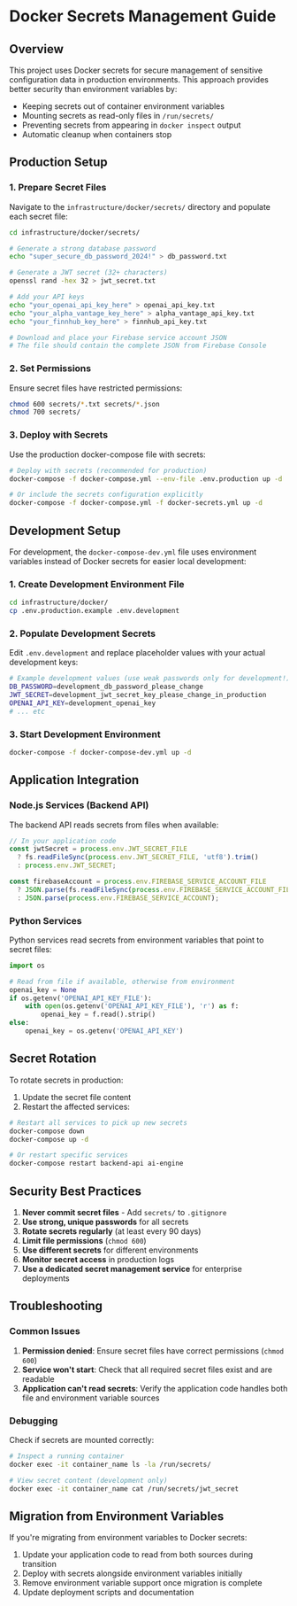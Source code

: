 # Docker Secrets Management Guide

## Overview

This project uses Docker secrets for secure management of sensitive configuration data in production environments. This approach provides better security than environment variables by:

- Keeping secrets out of container environment variables
- Mounting secrets as read-only files in `/run/secrets/`
- Preventing secrets from appearing in `docker inspect` output
- Automatic cleanup when containers stop

## Production Setup

### 1. Prepare Secret Files

Navigate to the `infrastructure/docker/secrets/` directory and populate each secret file:

```bash
cd infrastructure/docker/secrets/

# Generate a strong database password
echo "super_secure_db_password_2024!" > db_password.txt

# Generate a JWT secret (32+ characters)
openssl rand -hex 32 > jwt_secret.txt

# Add your API keys
echo "your_openai_api_key_here" > openai_api_key.txt
echo "your_alpha_vantage_key_here" > alpha_vantage_api_key.txt
echo "your_finnhub_key_here" > finnhub_api_key.txt

# Download and place your Firebase service account JSON
# The file should contain the complete JSON from Firebase Console
```

### 2. Set Permissions

Ensure secret files have restricted permissions:

```bash
chmod 600 secrets/*.txt secrets/*.json
chmod 700 secrets/
```

### 3. Deploy with Secrets

Use the production docker-compose file with secrets:

```bash
# Deploy with secrets (recommended for production)
docker-compose -f docker-compose.yml --env-file .env.production up -d

# Or include the secrets configuration explicitly
docker-compose -f docker-compose.yml -f docker-secrets.yml up -d
```

## Development Setup

For development, the `docker-compose-dev.yml` file uses environment variables instead of Docker secrets for easier local development:

### 1. Create Development Environment File

```bash
cd infrastructure/docker/
cp .env.production.example .env.development
```

### 2. Populate Development Secrets

Edit `.env.development` and replace placeholder values with your actual development keys:

```bash
# Example development values (use weak passwords only for development!)
DB_PASSWORD=development_db_password_please_change
JWT_SECRET=development_jwt_secret_key_please_change_in_production
OPENAI_API_KEY=development_openai_key
# ... etc
```

### 3. Start Development Environment

```bash
docker-compose -f docker-compose-dev.yml up -d
```

## Application Integration

### Node.js Services (Backend API)

The backend API reads secrets from files when available:

```javascript
// In your application code
const jwtSecret = process.env.JWT_SECRET_FILE
  ? fs.readFileSync(process.env.JWT_SECRET_FILE, 'utf8').trim()
  : process.env.JWT_SECRET;

const firebaseAccount = process.env.FIREBASE_SERVICE_ACCOUNT_FILE
  ? JSON.parse(fs.readFileSync(process.env.FIREBASE_SERVICE_ACCOUNT_FILE, 'utf8'))
  : JSON.parse(process.env.FIREBASE_SERVICE_ACCOUNT);
```

### Python Services

Python services read secrets from environment variables that point to secret files:

```python
import os

# Read from file if available, otherwise from environment
openai_key = None
if os.getenv('OPENAI_API_KEY_FILE'):
    with open(os.getenv('OPENAI_API_KEY_FILE'), 'r') as f:
        openai_key = f.read().strip()
else:
    openai_key = os.getenv('OPENAI_API_KEY')
```

## Secret Rotation

To rotate secrets in production:

1. Update the secret file content
2. Restart the affected services:

```bash
# Restart all services to pick up new secrets
docker-compose down
docker-compose up -d

# Or restart specific services
docker-compose restart backend-api ai-engine
```

## Security Best Practices

1. **Never commit secret files** - Add `secrets/` to `.gitignore`
2. **Use strong, unique passwords** for all secrets
3. **Rotate secrets regularly** (at least every 90 days)
4. **Limit file permissions** (`chmod 600`)
5. **Use different secrets** for different environments
6. **Monitor secret access** in production logs
7. **Use a dedicated secret management service** for enterprise deployments

## Troubleshooting

### Common Issues

1. **Permission denied**: Ensure secret files have correct permissions (`chmod 600`)
2. **Service won't start**: Check that all required secret files exist and are readable
3. **Application can't read secrets**: Verify the application code handles both file and environment variable sources

### Debugging

Check if secrets are mounted correctly:

```bash
# Inspect a running container
docker exec -it container_name ls -la /run/secrets/

# View secret content (development only)
docker exec -it container_name cat /run/secrets/jwt_secret
```

## Migration from Environment Variables

If you're migrating from environment variables to Docker secrets:

1. Update your application code to read from both sources during transition
2. Deploy with secrets alongside environment variables initially
3. Remove environment variable support once migration is complete
4. Update deployment scripts and documentation
